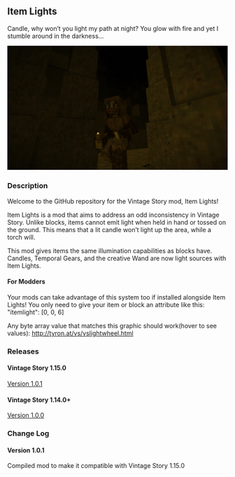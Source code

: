 ## Item Lights

Candle, why won’t you light my path at night? You glow with fire and yet I stumble around in the darkness…

![Screenshot](resources/images/candlelight.png)

### Description

Welcome to the GitHub repository for the Vintage Story mod, Item Lights! 

Item Lights is a mod that aims to address an odd inconsistency in Vintage Story. Unlike blocks, items cannot emit light when held in hand or tossed on the ground. This means that a lit candle won’t light up the area, while a torch will. 

This mod gives items the same illumination capabilities as blocks have. Candles, Temporal Gears, and the creative Wand are now light sources with Item Lights.

#### For Modders

Your mods can take advantage of this system too if installed alongside Item Lights! You only need to give your item or block an attribute like this: "itemlight": [0, 0, 6]

Any byte array value that matches this graphic should work(hover to see values): http://tyron.at/vs/vslightwheel.html

### Releases

#### Vintage Story 1.15.0
[Version 1.0.1](https://github.com/TaskaRaine/Item-Lights/releases/download/1.0.1/ItemLights_V1.0.1.zip)

#### Vintage Story 1.14.0+
[Version 1.0.0](https://github.com/TaskaRaine/Item-Lights/releases/download/1.0.0/ItemLights_v1.0.0.zip)

### Change Log

#### Version 1.0.1
Compiled mod to make it compatible with Vintage Story 1.15.0
